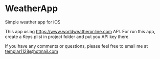# WeatherApp
Simple weather app for iOS

This app using https://www.worldweatheronline.com API. 
For run this app, create a Keys.plist in project folder and put you API key there.

If you have any comments or questions, please feel free to email me at templar1128@hotmail.com
